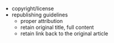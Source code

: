 
* copyright/license
* republishing guidelines
  * proper attribution
  * retain original title, full content
  * retain link back to the original article
